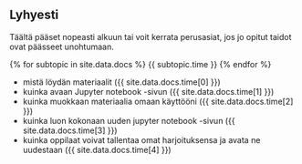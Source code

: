 ## Lyhyesti

Täältä pääset nopeasti alkuun tai voit kerrata perusasiat, jos jo opitut taidot ovat päässeet unohtumaan.

{% for subtopic in site.data.docs %}
                {{ subtopic.time }}
{% endfor %}

- mistä löydän materiaalit ({{ site.data.docs.time[0] }})
- kuinka avaan Jupyter notebook -sivun ({{ site.data.docs.time[1] }})
- kuinka muokkaan materiaalia omaan käyttööni ({{ site.data.docs.time[2] }})
- kuinka luon kokonaan uuden jupyter notebook -sivun ({{ site.data.docs.time[3] }})
- kuinka oppilaat voivat tallentaa omat harjoituksensa ja avata ne uudestaan ({{ site.data.docs.time[4] }})
